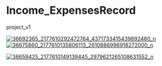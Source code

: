 # Income_ExpensesRecord
project_v1



<a href="https://postimg.cc/image/mk2ea9smj/" target="_blank"><img src="https://s25.postimg.cc/mk2ea9smj/36692365_2177610292472764_4371733415439892480_n.png" alt="36692365_2177610292472764_4371733415439892480_n"/></a>           <a href="https://postimg.cc/image/ai70g4ytn/" target="_blank"><img src="https://s25.postimg.cc/ai70g4ytn/36675860_2177610135806113_2610886996918272000_n.png" alt="36675860_2177610135806113_2610886996918272000_n"/></a>


<a href="https://postimg.cc/image/whdf39v2j/" target="_blank"><img src="https://s25.postimg.cc/whdf39v2j/36659425_2177610149139445_2979621265108631552_n.png" alt="36659425_2177610149139445_2979621265108631552_n"/></a>

